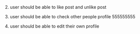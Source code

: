 <!-- 2. user should be able to delete it own post -->

2. user should be able to like post and unlike post

3. user should be able to check other people profile
   555555555
4. user should be able to edit their own profile
